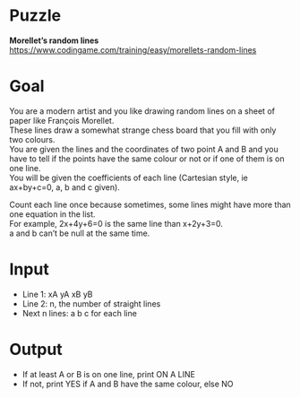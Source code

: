 # Puzzle
**Morellet’s random lines** https://www.codingame.com/training/easy/morellets-random-lines

# Goal
You are a modern artist and you like drawing random lines on a sheet of paper like François Morellet.  
These lines draw a somewhat strange chess board that you fill with only two colours.  
You are given the lines and the coordinates of two point A and B and you have to tell if the points have the same colour or not or if one of them is on one line.  
You will be given the coefficients of each line (Cartesian style, ie ax+by+c=0, a, b and c given).  

Count each line once because sometimes, some lines might have more than one equation in the list.  
For example, 2x+4y+6=0 is the same line than x+2y+3=0.  
a and b can’t be null at the same time.  

# Input
* Line 1: xA yA xB yB
* Line 2: n, the number of straight lines
* Next n lines: a b c for each line

# Output
* If at least A or B is on one line, print ON A LINE
* If not, print YES if A and B have the same colour, else NO
